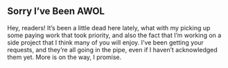 ## Sorry I’ve Been AWOL

Hey, readers! It’s been a little dead here lately, what with my picking up some paying work that took priority, and also the fact that I’m working on a side project that I think many of you will enjoy. I’ve been getting your requests, and they’re all going in the pipe, even if I haven’t acknowledged them yet. More is on the way, I promise.

